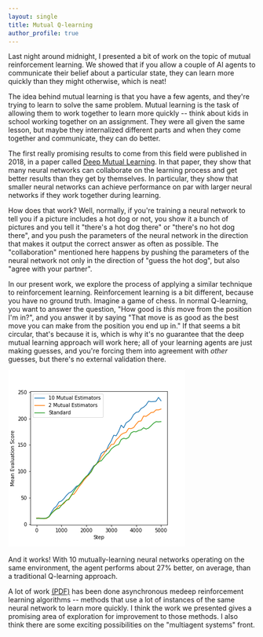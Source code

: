 ```yaml
---
layout: single
title: Mutual Q-learning
author_profile: true
---
```


Last night around midnight, I presented a bit of work on the topic of mutual reinforcement learning. We showed that if you allow a couple of AI agents to communicate their belief about a particular state, they can learn more quickly than they might otherwise, which is neat!

The idea behind mutual learning is that you have a few agents, and they're trying to learn to solve the same problem. Mutual learning is the task of allowing them to work together to learn more quickly -- think about kids in school working together on an assignment. They were all given the same lesson, but maybe they internalized different parts and when they come together and communicate, they can do better.

The first really promising results to come from this field were published in 2018, in a paper called [Deep Mutual Learning](https://openaccess.thecvf.com/content_cvpr_2018/html/Zhang_Deep_Mutual_Learning_CVPR_2018_paper.html). In that paper, they show that many neural networks can collaborate on the learning process and get better results than they get by themselves. In particular, they show that smaller neural networks can achieve performance on par with larger neural networks if they work together during learning.

How does that work? Well, normally, if you're training a neural network to tell you if a picture includes a hot dog or not, you show it a bunch of pictures and you tell it "there's a hot dog there" or "there's no hot dog there", and you push the parameters of the neural network in the direction that makes it output the correct answer as often as possible. The "collaboration" mentioned here happens by pushing the parameters of the neural network not only in the direction of "guess the hot dog", but also "agree with your partner".

In our present work, we explore the process of applying a similar technique to reinforcement learning. Reinforcement learning is a bit different, because you have no ground truth. Imagine a game of chess. In normal Q-learning, you want to answer the question, "How good is *this* move from the position I'm in?", and you answer it by saying "That move is as good as the best move you can make from the position you end up in." If that seems a bit circular, that's because it is, which is why it's no guarantee that the deep mutual learning approach will work here; all of your learning agents are just making guesses, and you're forcing them into agreement with *other* guesses, but there's no external validation there.

![More mutually-learning agents leads to better learning](/images/n_estimators.png)

And it works! With 10 mutually-learning neural networks operating on the same environment, the agent performs about 27% better, on average, than a traditional Q-learning approach.

A lot of work [(PDF)](http://proceedings.mlr.press/v48/mniha16.pdf) has been done asynchronous medeep reinforcement learning algorithms -- methods that use a lot of instances of the same neural network to learn more quickly. I think the work we presented gives a promising area of exploration for improvement to those methods. I also think there are some exciting possibilities on the "multiagent systems" front.
